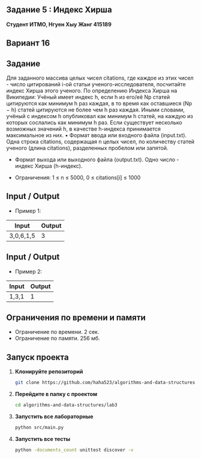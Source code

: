 ##   Задание 5 : Индекс Хирша 



**Студент ИТМО,  Нгуен Хыу Жанг  415189**  

## Вариант 16

## Задание

Для заданного массива целых чисел citations, где каждое из этих чисел - число
цитирований i-ой статьи ученого-исследователя, посчитайте индекс Хирша этого
ученого.
По определению Индекса Хирша на Википедии: Учёный имеет индекс h, если
h из его/её Np статей цитируются как минимум h раз каждая, в то время как оставшиеся (Np − h) статей цитируются не более чем h раз каждая. Иными словами,
учёный с индексом h опубликовал как минимум h статей, на каждую из которых
сослались как минимум h раз.
Если существует несколько возможных значений h, в качестве h-индекса принимается максимальное из них.
• Формат ввода или входного файла (input.txt). Одна строка citations,
содержащая n целых чисел, по количеству статей ученого (длина citations),
разделенных пробелом или запятой.

- Формат выхода или выходного файла (output.txt). Одно число - индекс
Хирша (h-индекс).

- Ограничения: 1 ≤ n ≤ 5000, 0 ≤ citations[i] ≤ 1000


## Input / Output 
- Пример 1:

| Input                             | Output              |   
|-----------------------------------|---------------------|
| 3,0,6,1,5                         | 3                   |

## Input / Output 
- Пример 2:

| Input                             | Output              |   
|-----------------------------------|---------------------|
| 1,3,1                             | 1                   |



## Ограничения по времени и памяти

- Ограничение по времени. 2 сек.
- Ограничение по памяти. 256 мб.


## Запуск проекта
1. **Клонируйте репозиторий**
   ```bash
   git clone https://github.com/haha523/algorithms-and-data-structures.git
   ```
2. **Перейдите в папку с проектом**
   ```bash
   cd algorithms-and-data-structures/lab3
   ```
3. **Запустить все лабораторные**
    ```bash
   python src/main.py
   ```
4. **Запустить все тесты**
    ```bash
   python -documents_count unittest discover -v
   ```
